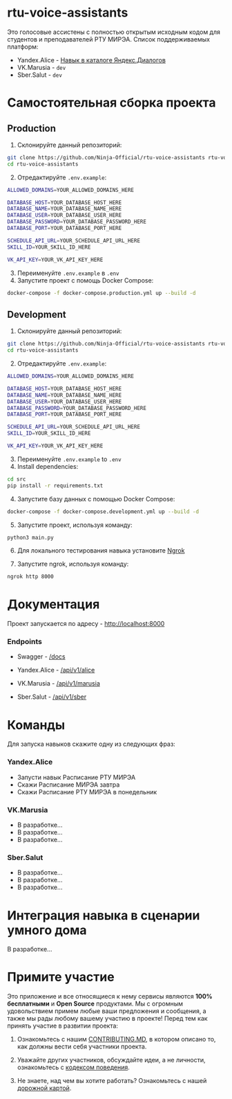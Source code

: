 # rtu-voice-assistants

Это голосовые ассистены с полностью открытым исходным кодом для студентов и преподавателей РТУ МИРЭА.
Список поддерживаемых платформ:

- Yandex.Alice - [Навык в каталоге Яндекс.Диалогов](https://dialogs.yandex.ru/store/skills/fdd92935-raspisanie-rtu-mirea "prod")
- VK.Marusia - `dev`
- Sber.Salut - `dev`

# Самостоятельная сборка проекта

## Production

1. Склонируйте данный репозиторий:

```sh
git clone https://github.com/Ninja-Official/rtu-voice-assistants rtu-voice-assistants
cd rtu-voice-assistants
```

2. Отредактируйте `.env.example`:

```sh
ALLOWED_DOMAINS=YOUR_ALLOWED_DOMAINS_HERE

DATABASE_HOST=YOUR_DATABASE_HOST_HERE
DATABASE_NAME=YOUR_DATABASE_NAME_HERE
DATABASE_USER=YOUR_DATABASE_USER_HERE
DATABASE_PASSWORD=YOUR_DATABASE_PASSWORD_HERE
DATABASE_PORT=YOUR_DATABASE_PORT_HERE

SCHEDULE_API_URL=YOUR_SCHEDULE_API_URL_HERE
SKILL_ID=YOUR_SKILL_ID_HERE

VK_API_KEY=YOUR_VK_API_KEY_HERE
```

3. Переименуйте `.env.example` в `.env`
4. Запустите проект с помощь Docker Compose:

```sh
docker-compose -f docker-compose.production.yml up --build -d
```

## Development

1. Склонируйте данный репозиторий:

```sh
git clone https://github.com/Ninja-Official/rtu-voice-assistants rtu-voice-assistants
cd rtu-voice-assistants
```

2. Отредактируйте `.env.example`:

```sh
ALLOWED_DOMAINS=YOUR_ALLOWED_DOMAINS_HERE

DATABASE_HOST=YOUR_DATABASE_HOST_HERE
DATABASE_NAME=YOUR_DATABASE_NAME_HERE
DATABASE_USER=YOUR_DATABASE_USER_HERE
DATABASE_PASSWORD=YOUR_DATABASE_PASSWORD_HERE
DATABASE_PORT=YOUR_DATABASE_PORT_HERE

SCHEDULE_API_URL=YOUR_SCHEDULE_API_URL_HERE
SKILL_ID=YOUR_SKILL_ID_HERE

VK_API_KEY=YOUR_VK_API_KEY_HERE
```

3. Переименуйте `.env.example` to `.env`
4. Install dependencies:

```sh
cd src
pip install -r requirements.txt
```

4. Запустите базу данных с помощью Docker Compose:

```sh
docker-compose -f docker-compose.development.yml up --build -d
```

5. Запустите проект, используя команду:

```sh
python3 main.py
```

6. Для локального тестирования навыка установите [Ngrok](https://ngrok.com/ "ngrok")

7. Запустите ngrok, используя команду:

```sh
ngrok http 8000
```

# Документация

Проект запускается по адресу - [http://localhost:8000](http://localhost:8000 "url запуска")

### Endpoints

- Swagger - [/docs](http://localhost:8000/docs "url запуска Swagger")

- Yandex.Alice - [/api/v1/alice](http://localhost:8000/api/v1/alice "url запуска Yandex.Alice")

- VK.Marusia - [/api/v1/marusia](http://localhost:8000/api/v1/marusia "url запуска Yandex.Alice")

- Sber.Salut - [/api/v1/sber](http://localhost:8000/api/v1/sber "url запуска Yandex.Alice")

# Команды

Для запуска навыков скажите одну из следующих фраз:

### Yandex.Alice

- Запусти навык Расписание РТУ МИРЭА
- Скажи Расписание МИРЭА завтра
- Скажи Расписание РТУ МИРЭА в понедельник

### VK.Marusia

- В разработке...
- В разработке...
- В разработке...

### Sber.Salut

- В разработке...
- В разработке...
- В разработке...

# Интеграция навыка в сценарии умного дома

В разработке...

# Примите участие

Это приложение и все относящиеся к нему сервисы являются **100% бесплатными** и **Open Source** продуктами. Мы с огромным удовольствием примем любые ваши предложения и сообщения, а также мы рады любому вашему участию в проекте! Перед тем как принять участие в развитии проекта:

1. Ознакомьтесь с нашим [CONTRIBUTING.MD](https://github.com/Ninja-Official/rtu-voice-assistants/blob/main/CONTRIBUTING.md), в котором описано то, как должны вести себя участники проекта.

2. Уважайте других участников, обсуждайте идеи, а не личности, ознакомьтесь с [кодексом поведения](https://github.com/Ninja-Official/rtu-voice-assistants/blob/main/CODE_OF_CONDUCT.md).

3. Не знаете, над чем вы хотите работать? Ознакомьтесь с нашей [дорожной картой](https://github.com/Ninja-Official/rtu-voice-assistants/projects/1).
